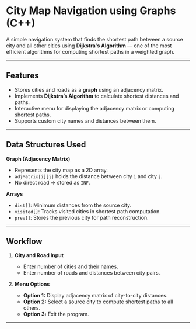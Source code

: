 # City Map Navigation using Graphs (C++)

A simple navigation system that finds the shortest path between a source city and all other cities using **Dijkstra's Algorithm** — one of the most efficient algorithms for computing shortest paths in a weighted graph.

---

## Features
- Stores cities and roads as a **graph** using an adjacency matrix.  
- Implements **Dijkstra’s Algorithm** to calculate shortest distances and paths.  
- Interactive menu for displaying the adjacency matrix or computing shortest paths.  
- Supports custom city names and distances between them.

---

## Data Structures Used

**Graph (Adjacency Matrix)**  
- Represents the city map as a 2D array.  
- `adjMatrix[i][j]` holds the distance between city `i` and city `j`.  
- No direct road ⇒ stored as `INF`.

**Arrays**  
- `dist[]`: Minimum distances from the source city.  
- `visited[]`: Tracks visited cities in shortest path computation.  
- `prev[]`: Stores the previous city for path reconstruction.

---

## Workflow

1. **City and Road Input**  
   - Enter number of cities and their names.  
   - Enter number of roads and distances between city pairs.

2. **Menu Options**
   - **Option 1:** Display adjacency matrix of city-to-city distances.  
   - **Option 2:** Select a source city to compute shortest paths to all others.  
   - **Option 3:** Exit the program.

---

